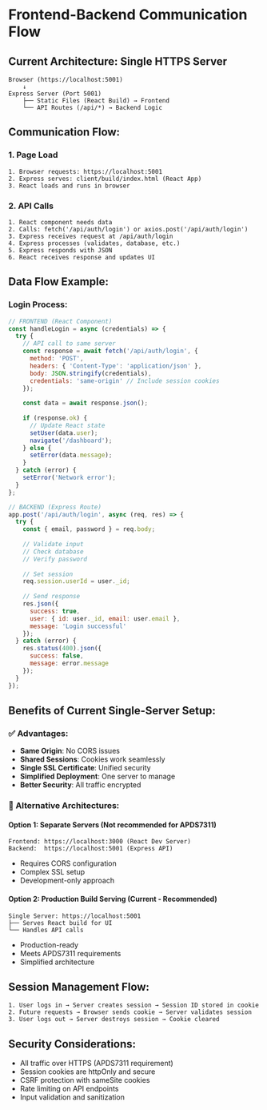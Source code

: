 # Frontend-Backend Communication Flow

## Current Architecture: Single HTTPS Server
```
Browser (https://localhost:5001)
    ↓
Express Server (Port 5001)
    ├── Static Files (React Build) → Frontend
    └── API Routes (/api/*) → Backend Logic
```

## Communication Flow:

### 1. Page Load
```
1. Browser requests: https://localhost:5001
2. Express serves: client/build/index.html (React App)
3. React loads and runs in browser
```

### 2. API Calls
```
1. React component needs data
2. Calls: fetch('/api/auth/login') or axios.post('/api/auth/login')
3. Express receives request at /api/auth/login
4. Express processes (validates, database, etc.)
5. Express responds with JSON
6. React receives response and updates UI
```

## Data Flow Example:

### Login Process:
```javascript
// FRONTEND (React Component)
const handleLogin = async (credentials) => {
  try {
    // API call to same server
    const response = await fetch('/api/auth/login', {
      method: 'POST',
      headers: { 'Content-Type': 'application/json' },
      body: JSON.stringify(credentials),
      credentials: 'same-origin' // Include session cookies
    });
    
    const data = await response.json();
    
    if (response.ok) {
      // Update React state
      setUser(data.user);
      navigate('/dashboard');
    } else {
      setError(data.message);
    }
  } catch (error) {
    setError('Network error');
  }
};

// BACKEND (Express Route)
app.post('/api/auth/login', async (req, res) => {
  try {
    const { email, password } = req.body;
    
    // Validate input
    // Check database
    // Verify password
    
    // Set session
    req.session.userId = user._id;
    
    // Send response
    res.json({
      success: true,
      user: { id: user._id, email: user.email },
      message: 'Login successful'
    });
  } catch (error) {
    res.status(400).json({
      success: false,
      message: error.message
    });
  }
});
```

## Benefits of Current Single-Server Setup:

### ✅ Advantages:
- **Same Origin**: No CORS issues
- **Shared Sessions**: Cookies work seamlessly
- **Single SSL Certificate**: Unified security
- **Simplified Deployment**: One server to manage
- **Better Security**: All traffic encrypted

### 🔄 Alternative Architectures:

#### Option 1: Separate Servers (Not recommended for APDS7311)
```
Frontend: https://localhost:3000 (React Dev Server)
Backend:  https://localhost:5001 (Express API)
```
- Requires CORS configuration
- Complex SSL setup
- Development-only approach

#### Option 2: Production Build Serving (Current - Recommended)
```
Single Server: https://localhost:5001
├── Serves React build for UI
└── Handles API calls
```
- Production-ready
- Meets APDS7311 requirements
- Simplified architecture

## Session Management Flow:
```
1. User logs in → Server creates session → Session ID stored in cookie
2. Future requests → Browser sends cookie → Server validates session
3. User logs out → Server destroys session → Cookie cleared
```

## Security Considerations:
- All traffic over HTTPS (APDS7311 requirement)
- Session cookies are httpOnly and secure
- CSRF protection with sameSite cookies
- Rate limiting on API endpoints
- Input validation and sanitization
